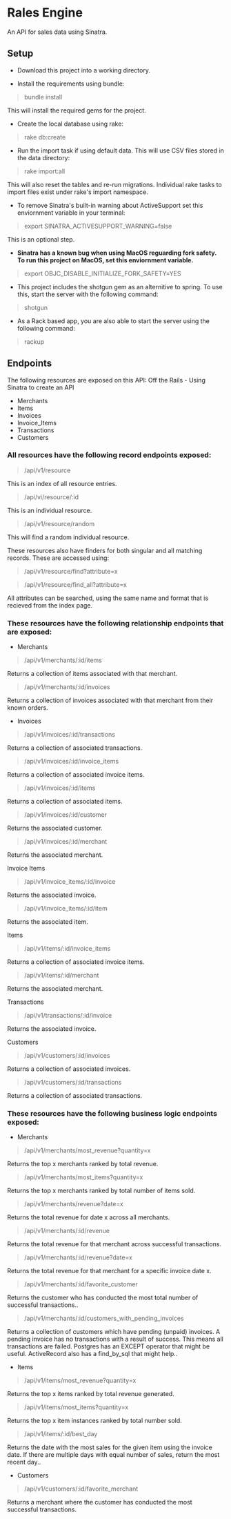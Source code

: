 # Rales Engine
An API for sales data using Sinatra.

## Setup

* Download this project into a working directory.

* Install the requirements using bundle:
> bundle install

  This will install the required gems for the project.

* Create the local database using rake:
> rake db:create

* Run the import task if using default data. This will use CSV files stored in the data directory:
> rake import:all

  This will also reset the tables and re-run migrations. Individual rake tasks to import files exist under rake's import namespace.

* To remove Sinatra's built-in warning about ActiveSupport set this enviornment variable in your terminal:
> export SINATRA_ACTIVESUPPORT_WARNING=false

  This is an optional step.

* **Sinatra has a known bug when using MacOS reguarding fork safety. To run this project on MacOS, set this enviornment variable.**
> export OBJC_DISABLE_INITIALIZE_FORK_SAFETY=YES

* This project includes the shotgun gem as an alternitive to spring. To use this, start the server with the following command:
> shotgun

* As a Rack based app, you are also able to start the server using the following command:
> rackup

## Endpoints

The following resources are exposed on this API:
Off the Rails - Using Sinatra to create an API

* Merchants
* Items
* Invoices
* Invoice_Items
* Transactions
* Customers

### All resources have the following record endpoints exposed:
> /api/v1/resource

  This is an index of all resource entries.

> /api/vi/resource/:id

  This is an individual resource.

> /api/v1/resource/random

  This will find a random individual resource.

These resources also have finders for both singular and all matching records. These are accessed using:
> /api/v1/resource/find?attribute=x

> /api/v1/resource/find_all?attribute=x

  All attributes can be searched, using the same name and format that is recieved from the index page.

### These resources have the following relationship endpoints that are exposed:

* Merchants
> /api/v1/merchants/:id/items 

  Returns a collection of items associated with that merchant.
  
> /api/v1/merchants/:id/invoices 

  Returns a collection of invoices associated with that merchant from their known orders.

* Invoices

> /api/v1/invoices/:id/transactions 

  Returns a collection of associated transactions.
> /api/v1/invoices/:id/invoice_items 

  Returns a collection of associated invoice items.
> /api/v1/invoices/:id/items 

  Returns a collection of associated items.
> /api/v1/invoices/:id/customer 

  Returns the associated customer.
> /api/v1/invoices/:id/merchant 

  Returns the associated merchant.

Invoice Items

> /api/v1/invoice_items/:id/invoice 

  Returns the associated invoice.
> /api/v1/invoice_items/:id/item 

  Returns the associated item.

Items

> /api/v1/items/:id/invoice_items 

  Returns a collection of associated invoice items.
> /api/v1/items/:id/merchant 

  Returns the associated merchant.

Transactions

> /api/v1/transactions/:id/invoice 

  Returns the associated invoice.

Customers

> /api/v1/customers/:id/invoices 

  Returns a collection of associated invoices.
> /api/v1/customers/:id/transactions 

  Returns a collection of associated transactions.

### These resources have the following business logic endpoints exposed:

* Merchants

> /api/v1/merchants/most_revenue?quantity=x 

  Returns the top x merchants ranked by total revenue.
> /api/v1/merchants/most_items?quantity=x 

  Returns the top x merchants ranked by total number of items sold.
> /api/v1/merchants/revenue?date=x 

  Returns the total revenue for date x across all merchants.
> /api/v1/merchants/:id/revenue 

  Returns the total revenue for that merchant across successful transactions.
> /api/v1/merchants/:id/revenue?date=x 

  Returns the total revenue for that merchant for a specific invoice date x.
> /api/v1/merchants/:id/favorite_customer 

  Returns the customer who has conducted the most total number of successful transactions..
> /api/v1/merchants/:id/customers_with_pending_invoices 

  Returns a collection of customers which have pending (unpaid) invoices. A pending invoice has no transactions with a result of success. This means all transactions are failed. Postgres has an EXCEPT operator that might be useful. ActiveRecord also has a find_by_sql that might help..

* Items

> /api/v1/items/most_revenue?quantity=x 

  Returns the top x items ranked by total revenue generated.
> /api/v1/items/most_items?quantity=x 

  Returns the top x item instances ranked by total number sold.
> /api/v1/items/:id/best_day 

  Returns the date with the most sales for the given item using the invoice date. If there are multiple days with equal number of sales, return the most recent day..

* Customers

> /api/v1/customers/:id/favorite_merchant 

  Returns a merchant where the customer has conducted the most successful transactions.
